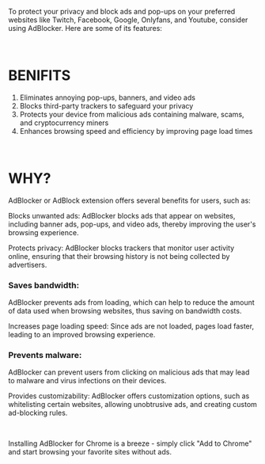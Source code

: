 To protect your privacy and block ads and pop-ups on your preferred websites like Twitch, Facebook, Google, Onlyfans, and Youtube, consider using AdBlocker. Here are some of its features:

<br/>

# BENIFITS

<ol>
<li>Eliminates annoying pop-ups, banners, and video ads </li>
<li>Blocks third-party trackers to safeguard your privacy </li>
<li>Protects your device from malicious ads containing malware, scams, and cryptocurrency miners </li>
<li>Enhances browsing speed and efficiency by improving page load times</li>

 </ol>

<br/>

# WHY?

AdBlocker or AdBlock extension offers several benefits for users, such as:

Blocks unwanted ads: AdBlocker blocks ads that appear on websites, including banner ads, pop-ups, and video ads, thereby improving the user's browsing experience.

Protects privacy: AdBlocker blocks trackers that monitor user activity online, ensuring that their browsing history is not being collected by advertisers.

### Saves bandwidth:

AdBlocker prevents ads from loading, which can help to reduce the amount of data used when browsing websites, thus saving on bandwidth costs.

Increases page loading speed: Since ads are not loaded, pages load faster, leading to an improved browsing experience.

### Prevents malware:

AdBlocker can prevent users from clicking on malicious ads that may lead to malware and virus infections on their devices.

Provides customizability: AdBlocker offers customization options, such as whitelisting certain websites, allowing unobtrusive ads, and creating custom ad-blocking rules.

<br/>

Installing AdBlocker for Chrome is a breeze - simply click "Add to Chrome" and start browsing your favorite sites without ads.
